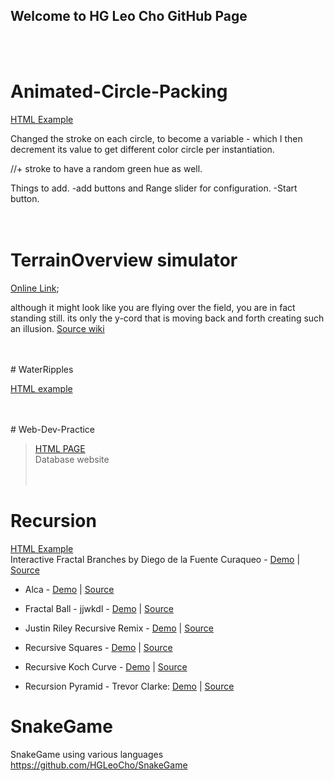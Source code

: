 ## Welcome to HG Leo Cho GitHub Page
<br/><br/>
# Animated-Circle-Packing
[HTML Example](https://hgleocho.github.io/Animated-Circle-Packing)

Changed the stroke on each circle, to become a variable - which I then decrement its value to get different color circle per instantiation.

//+ stroke to have a random green hue as well.


Things to add.
-add buttons and Range slider for configuration.
-Start button.
<br/><br/><br/>

# TerrainOverview simulator
[Online Link](https://hgleocho.github.io/TerrainOverview/);

although it might look like you are flying over the field, you are in fact standing still.
its only the y-cord that is moving back and forth creating such an illusion.
[Source wiki](http://flafla2.github.io/2014/08/09/perlinnoise.html)
<br/><br/><br/>

﻿# WaterRipples

[HTML example](https://hgleocho.github.io/WaterRipples)
<br/><br/><br/>

﻿# Web-Dev-Practice<br/>
 >[HTML PAGE](https://hgleocho.github.io/Web-Dev-Practice/)<br/>
 Database website
<br/><br/><br/>

# Recursion
[HTML Example](https://hgleocho.github.io/Recursion)
<br/>
Interactive Fractal Branches by Diego de la Fuente Curaqueo - 
[Demo](https://www.openprocessing.org/sketch/457282)
| [Source](github.com/diegodelaefe/Fractaloid)

* Alca - 
[Demo](https://codepen.io/Alca/full/pWaZaX/) 
| [Source](https://codepen.io/Alca/pen/pWaZaX/right)

* Fractal Ball - jjwkdl - 
[Demo](https://jjwkdl.github.io/wordpress-content/javascript/fractal-ball/) 
| [Source](https://github.com/jjwkdl/wordpress-content/tree/master/javascript/fractal-ball)

* Justin Riley Recursive Remix - 
[Demo](https://recursion.glitch.me/) 
| [Source](https://glitch.com/edit/#!/recursion)

* Recursive Squares - 
[Demo](https://codepen.io/DonKarlssonSan/full/PJQvKG) 
| [Source](https://codepen.io/DonKarlssonSan/pen/PJQvKG)

* Recursive Koch Curve - 
[Demo](https://codepen.io/DonKarlssonSan/full/yzjywa) 
| [Source](https://codepen.io/DonKarlssonSan/pen/yzjywa)

* Recursion Pyramid - Trevor Clarke: 
[Demo](https://trevorc.ca/recursionPyramid/) 
| [Source](https://github.com/Tr3v0rC/recursionPyramid)



# SnakeGame
SnakeGame using various languages
https://github.com/HGLeoCho/SnakeGame
